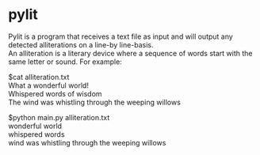 # pylit

Pylit is a program that receives a text file as input and will output any detected alliterations on a line-by line-basis.  
An alliteration is a literary device where a sequence of words start with the same letter or sound.  For example:

$cat alliteration.txt  
What a wonderful world!  
Whispered words of wisdom  
The wind was whistling through the weeping willows  

$python main.py alliteration.txt  
wonderful world  
whispered words  
wind was whistling through the weeping willows  

